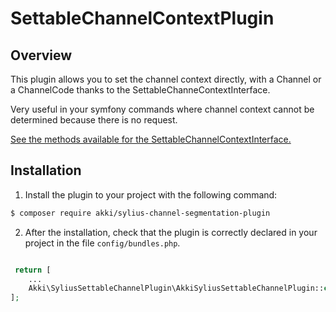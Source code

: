 # SettableChannelContextPlugin

## Overview

This plugin allows you to set the channel context directly, with a Channel or a ChannelCode thanks to the SettableChanneContextInterface.

Very useful in your symfony commands where channel context cannot be determined because there is no request.

[See the methods available for the SettableChannelContextInterface.](src/Context/SettableChannelContextInterface.php)

## Installation

1. Install the plugin to your project with the following command:
```bash
$ composer require akki/sylius-channel-segmentation-plugin
```

2. After the installation, check that the plugin is correctly declared in your project in the file `config/bundles.php`.

```php

 return [
    ...
    Akki\SyliusSettableChannelPlugin\AkkiSyliusSettableChannelPlugin::class => ['all' => true],
];
 ```
